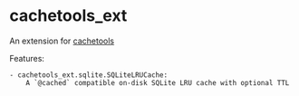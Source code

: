 # cachetools_ext

An extension for [cachetools](https://github.com/tkem/cachetools)

Features:

    - cachetools_ext.sqlite.SQLiteLRUCache:
        A `@cached` compatible on-disk SQLite LRU cache with optional TTL